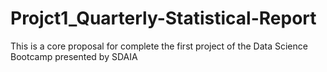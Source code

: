 # Projct1_Quarterly-Statistical-Report
This  is a core proposal for complete the first project of the Data Science Bootcamp presented by SDAIA
